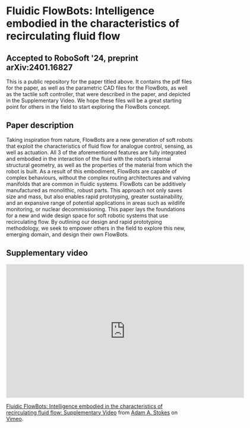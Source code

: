 # Fluidic FlowBots: Intelligence embodied in the characteristics of recirculating fluid flow
## Accepted to RoboSoft '24, preprint arXiv:2401.16827 
This is a public repository for the paper titled above. It contains the pdf files for the paper, as well as the parametric CAD files for the FlowBots, as well as the tactile soft controller, that were described in the paper, and depicted in the Supplementary Video. We hope these files will be a great starting point for others in the field to start exploring the FlowBots concept.

## Paper description
Taking inspiration from nature, FlowBots are a new generation of soft robots that exploit the characteristics of fluid flow for analogue control, sensing, as well as actuation. All 3 of the aforementioned features are fully integrated and embodied in the interaction of the fluid with the robot’s internal structural geometry, as well as the properties of the material from which the robot is built. As a result of this embodiment, FlowBots are capable of complex behaviours, without the complex routing architectures and valving manifolds that are common in fluidic systems. FlowBots can be additively manufactured as monolithic, robust parts. This approach not only saves size and mass, but also enables rapid prototyping, greater sustainability, and an expansive range of potential applications in areas such as wildlife monitoring, or nuclear decommissioning. This paper lays the foundations for a new and wide design space for soft robotic systems that use recirculating flow. By outlining our design and rapid prototyping methodology, we seek to empower others in the field to explore this new, emerging domain, and design their own FlowBots.

## Supplementary video
<iframe src="https://player.vimeo.com/video/892692734?h=573311ae36" width="640" height="360" frameborder="0" allow="autoplay; fullscreen; picture-in-picture" allowfullscreen></iframe>
<p><a href="https://vimeo.com/892692734">Fluidic FlowBots: Intelligence embodied in the characteristics of recirculating fluid flow: Supplementary Video</a> from <a href="https://vimeo.com/user72258919">Adam A. Stokes</a> on <a href="https://vimeo.com">Vimeo</a>.</p>

